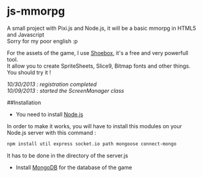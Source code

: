 js-mmorpg
=========

A small project with Pixi.js and Node.js, it will be a basic mmorpg in HTML5 and Javascript    
Sorry for my poor english :p

For the assets of the game, I use [Shoebox](http://renderhjs.net/shoebox/ "Shoebox"), it's a free and very powerfull tool.    
It allow you to create SpriteSheets, Slice9, Bitmap fonts and other things. You should try it !

*10/30/2013 : registration completed*    
*10/09/2013 : started the ScreenManager class*    


##Installation


* You need to install [Node.js](http://nodejs.org/ "Node.js")

In order to make it works, you will have to install this modules on your Node.js server with this command :

```bash
npm install util express socket.io path mongoose connect-mongo
```

It has to be done in the directory of the server.js

* Install [MongoDB](http://www.mongodb.org/ "MongoDB") for the database of the game
